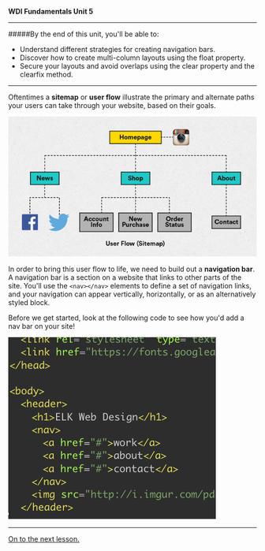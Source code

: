 **WDI Fundamentals Unit 5**

---

#####By the end of this unit, you'll be able to:

* Understand different strategies for creating navigation bars.
* Discover how to create multi-column layouts using the float property.
* Secure your layouts and avoid overlaps using the clear property and the clearfix method.

---

Oftentimes a **sitemap** or **user flow** illustrate the primary and alternate paths your users can take through your website, based on their goals.

![](/assets/elkwebdesign/userflow.png)

In order to bring this user flow to life, we need to build out a **navigation bar**. A navigation bar is a section on a website that links to other parts of the site. You'll use the `<nav></nav>` elements to define a set of navigation links, and your navigation can appear vertically, horizontally, or as an alternatively styled block.

Before we get started, look at the following code to see how you'd add a nav bar on your site!

![](/assets/elkwebdesign/nav.png)

---

[On to the next lesson.](02_lesson.md)
